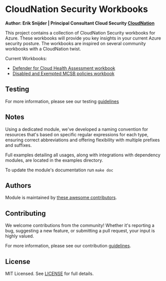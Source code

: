 # CloudNation Security Workbooks

**Author: Erik Snijder | Principal Consultant Cloud Security [CloudNation](https://www.cloudnation.nl/en/services/cloud-security)**

This project contains a collection of CloudNation Security workbooks for Azure. These workbooks will provide you key insights in your current Azure security posture.
The workbooks are inspired on several community workbooks with a CloudNation twist.

Current Workbooks:

- [Defender for Cloud Health Assessment workbook](https://github.com/CloudNationHQ/Security-Workbooks/blob/main/DfC%20Health%20Assessment%20workbook/ReadMe.md)
- [Disabled and Exempted MCSB policies workbook](https://github.com/CloudNationHQ/Security-Workbooks/blob/main/Disabled%20and%20Exempt%20workbook/ReadMe.md)

## Testing

For more information, please see our testing [guidelines](./TESTING.md)

## Notes

Using a dedicated module, we've developed a naming convention for resources that's based on specific regular expressions for each type, ensuring correct abbreviations and offering flexibility with multiple prefixes and suffixes.

Full examples detailing all usages, along with integrations with dependency modules, are located in the examples directory.

To update the module's documentation run `make doc`

## Authors

Module is maintained by [these awesome contributors](https://github.com/cloudnationhq/terraform-azure-sa/graphs/contributors).

## Contributing

We welcome contributions from the community! Whether it's reporting a bug, suggesting a new feature, or submitting a pull request, your input is highly valued.

For more information, please see our contribution [guidelines](./CONTRIBUTING.md).

## License

MIT Licensed. See [LICENSE](https://github.com/cloudnationhq/terraform-azure-sa/blob/main/LICENSE) for full details.
